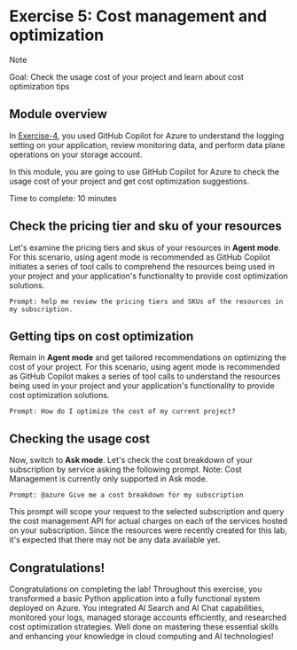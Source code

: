 # Exercise 5: Cost management and optimization 

> [!Note]
> Goal: Check the usage cost of your project and learn about cost optimization tips 

## Module overview

In [Exercise-4](/Lab-Instructions/4.exercise-monitoring-and-storage-management.md), you used GitHub Copilot for Azure to understand the logging setting on your application, review monitoring data, and perform data plane operations on your storage account.

In this module, you are going to use GitHub Copilot for Azure to check the usage cost of your project and get cost optimization suggestions.  

Time to complete: 10 minutes

## Check the pricing tier and sku of your resources

Let's examine the pricing tiers and skus of your resources in **Agent mode**. For this scenario, using agent mode is recommended as GitHub Copilot initiates a series of tool calls to comprehend the resources being used in your project and your application's functionality to provide cost optimization solutions.

`Prompt: help me review the pricing tiers and SKUs of the resources in my subscription.`

## Getting tips on cost optimization 

Remain in **Agent mode** and get tailored recommendations on optimizing the cost of your project. For this scenario, using agent mode is recommended as GitHub Copilot makes a series of tool calls to understand the resources being used in your project and your application's functionality to provide cost optimization solutions. 

`Prompt: How do I optimize the cost of my current project?`

## Checking the usage cost 

Now, switch to **Ask mode**. Let's check the cost breakdown of your subscription by service asking the following prompt. Note: Cost Management is currently only supported in Ask mode.

`Prompt: @azure Give me a cost breakdown for my subscription`

This prompt will scope your request to the selected subscription and query the cost management API for actual charges on each of the services hosted on your subscription. Since the resources were recently created for this lab, it's expected that there may not be any data available yet.

## Congratulations!
Congratulations on completing the lab! Throughout this exercise, you transformed a basic Python application into a fully functional system deployed on Azure. You integrated AI Search and AI Chat capabilities, monitored your logs, managed storage accounts efficiently, and researched cost optimization strategies. Well done on mastering these essential skills and enhancing your knowledge in cloud computing and AI technologies!